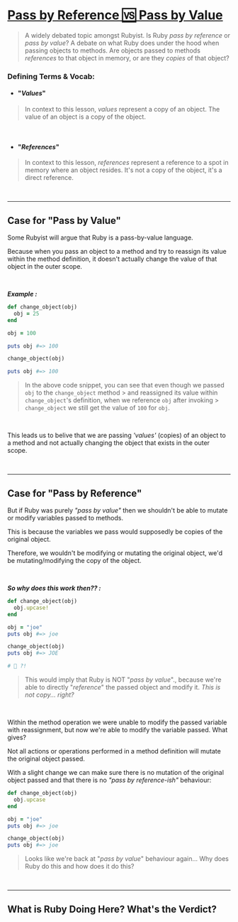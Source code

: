 # <ins>Pass by Reference 🆚 Pass by Value</ins>
> A widely debated topic amongst Rubyist. 
> Is Ruby _pass by reference_ or _pass by value_?
> A debate on what Ruby does under the hood when passing objects to methods.
> Are objects passed to methods _references_ to that object in memory, or are they _copies_ of that object?

### Defining Terms & Vocab:

- #### "_Values_"
> In context to this lesson, _values_ represent a copy of an object. The value of an object is a copy of the object.

<br>

- #### "_References_"
> In context to this lesson, _references_ represent a reference to a spot in memory where an object resides. It's not a copy of the object, it's a direct reference. 

<br>

<hr>

## Case for "Pass by Value"

Some Rubyist will argue that Ruby is a pass-by-value language.

Because when you pass an object to a method and try to reassign its value within the method definition, it doesn't actually change the value of that object in the outer scope.

<br>

_**Example :**_
```ruby
def change_object(obj)
  obj = 25
end 

obj = 100

puts obj #=> 100

change_object(obj) 

puts obj #=> 100

```
> In the above code snippet, you can see that even though we passed `obj` to the `change_object` method > and reassigned its value within `change_object`'s definition, when we reference  `obj` after invoking > `change_object` we still get the value of `100` for `obj`. 

<br>

This leads us to belive that we are passing _'values'_ (copies) of an object to a method and not actually changing the object that exists in the outer scope.

<br>

<hr>

## Case for "Pass by Reference"

But if Ruby was purely _"pass by value"_ then we shouldn't be able to mutate or modify variables passed to methods.

This is because the variables we pass would supposedly be copies of the original object.

Therefore, we wouldn't be modifying or mutating the original object, we'd be mutating/modifying the copy of the object.

<br>

_**So why does this work then?? :**_
```ruby
def change_object(obj)
  obj.upcase!
end

obj = "joe"
puts obj #=> joe

change_object(obj)
puts obj #=> JOE

# 🤯 ?!

```
> This would imply that Ruby is NOT "_pass by value_"., because we're able to directly "_reference_" the passed object and modify it. _This is not copy... right?_

<br>

Within the method operation we were unable to modify the passed variable with reassignment, but now we're able to modify the variable passed. What gives?

Not all actions or operations performed in a method definition will mutate the original object passed. 

With a slight change we can make sure there is no mutation of the original object passed and that there is no _"pass by reference-ish"_ behaviour:
```ruby
def change_object(obj)
  obj.upcase
end

obj = "joe"
puts obj #=> joe

change_object(obj)
puts obj #=> joe

```
> Looks like we're back at "_pass by value_" behaviour again...
> Why does Ruby do this and how does it do this?

<br>

<hr>

## What is Ruby Doing Here? What's the Verdict?